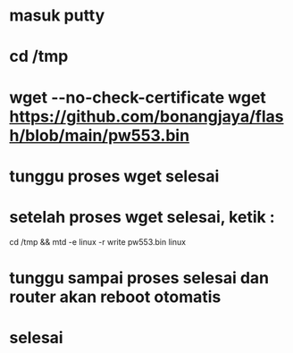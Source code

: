# masuk putty
# 
# cd /tmp
# wget --no-check-certificate wget https://github.com/bonangjaya/flash/blob/main/pw553.bin
# tunggu proses wget selesai
# setelah proses wget selesai, ketik :
  cd /tmp && mtd -e linux -r write pw553.bin linux
# tunggu sampai proses selesai dan router akan reboot otomatis
# selesai
